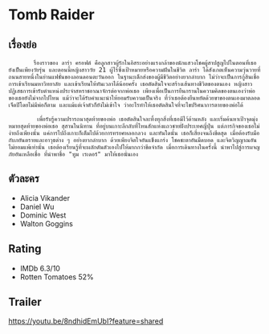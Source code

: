 # Tomb Raider

## เรื่องย่อ
           รื่องราวของ ลาร่า ครอฟต์ คือลูกสาวผู้รักในอิสระอย่างแรงกล้าของนักแสวงโชคผู้สาปสูญไปในตอนที่เธอยังเป็นเพียงวัยรุ่น และตอนนี้หญิงสาววัย 21 ผู้ไร้ซึ่งเป้าหมายหรือความฝันในชีวิต ลาร่า ได้สังเกตเห็นความวุ่นวายที่ถนนสายหนึ่งในย่านแฟชั่นของลอนดอนตะวันออก ในฐานะเด็กส่งของผู้มีชีวิตอย่างยากลำบาก ไม่ว่าจะเป็นการกู้สินเชื่อ การเข้าเรียนมหาวิทยาลัย และเข้าเรียนให้ทันเวลาได้น้อยครั้ง เธอตัดสินใจจะสร้างเส้นทางชีวิตของตนเอง หญิงสาวปฏิเสธการเข้ารับตำแหน่งประจำสหราชอาณาจักรต่อจากพ่อเธอ เพียงเพื่อเป็นการยืนกรานในความคิดของตนเองว่าพ่อของเธอยังไม่จากไปไหน แม้ว่าจะได้รับคำแนะนำให้ยอมรับความเป็นจริง ที่ว่าเธอต้องยืนหยัดด้วยขาของตนเองมาตลอดเจ็ดปีโดยไม่มีพ่อก็ตาม และแม้แต่เจ้าตัวก็ยังไม่เข้าใจ ว่าอะไรทำให้เธอตัดสินใจที่จะไขปริศนาการตายของพ่อได้

            เพื่อรับรู้ความปรารถนาสุดท้ายของพ่อ เธอตัดสินใจละทิ้งทุกสิ่งที่เธอมีไว้ด้านหลัง และเริ่มค้นหาเป้าจุดมุ่งหมายสุดท้ายของพ่อเธอ สุสานในนิทาน ที่อยู่บนเกาะลึกลับที่ไหนสักแห่งแถวชายฝั่งประเทศญี่ปุ่น แต่ภารกิจของเธอไม่ง่ายถึงเพียงนั้น แค่การไปถึงเกาะก็เต็มไปด้วยการทรยศหลอกลวง และทันใดนั้น เธอก็เสี่ยงจนถึงขีดสุด เมื่อต้องรับมือกับภยันตรายและอาวุธต่าง ๆ อย่างยากลำบาก ด้วยเพียงจิตใจอันแข็งแกร่ง โชคชะตาอันมืดบอด และจิตวิญญาณอันไม่ยอมแพ้เท่านั้น เธอต้องเรียนรู้ที่จะผลักดันตัวเองไปให้มากกว่าขีดจำกัด เมื่อการเดินทางในครั้งนี้ นำพาไปสู่การผจญภัยอันเหลือเชื่อ ที่นำพาชื่อ "ทูม เรเดอร์" มาให้เธอนั่นเอง




## ตัวละคร
- Alicia Vikander
- Daniel Wu
- Dominic West
- Walton Goggins

## Rating
- IMDb 6.3/10
- Rotten Tomatoes 52%

## Trailer
https://youtu.be/8ndhidEmUbI?feature=shared